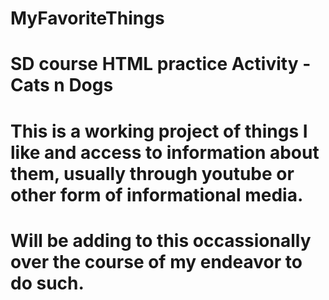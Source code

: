 # MyFavoriteThings
# SD course HTML practice Activity - Cats n Dogs
# This is a working project of things I like and access to information about them, usually through youtube or other form of informational media. 
# Will be adding to this occassionally over the course of my endeavor to do such. 

